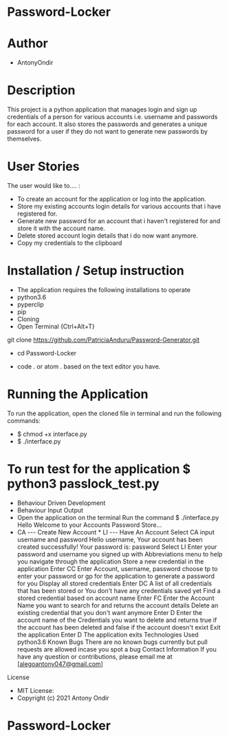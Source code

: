 # Password-Locker
# Author
* AntonyOndir

# Description
This project is a python application that manages login and sign up credentials of a person for various accounts i.e. username and passwords for each account. It also stores the passwords and generates a unique password for a user if they do not want to generate new passwords by themselves.

# User Stories
The user would like to.... :

* To create an account for the application or log into the application.
* Store my existing accounts login details for various accounts that i have registered for.
* Generate new password for an account that i haven't registered for and store it with the account name.
* Delete stored account login details that i do now want anymore.
* Copy my credentials to the clipboard
# Installation / Setup instruction
* The application requires the following installations to operate
* python3.6
* pyperclip
* pip
* Cloning
* Open Terminal {Ctrl+Alt+T}

git clone https://github.com/PatriciaAnduru/Password-Generator.git

* cd Password-Locker

* code . or atom . based on the text editor you have.

# Running the Application
To run the application, open the cloned file in terminal and run the following commands:

*  $ chmod +x interface.py
*  $ ./interface.py
# To run test for the application $ python3 passlock_test.py

* Behaviour Driven Development
* Behaviour	Input	Output
* Open the application on the terminal	Run the command $ ./interface.py	Hello Welcome to your Accounts Password Store...
* CA --- Create New Account * LI --- Have An Account
Select CA	input username and password	Hello username, Your account has been created successfully! Your password is: password
Select LI	Enter your password and username you signed up with	Abbreviations menu to help you navigate through the application
Store a new credential in the application	Enter CC	Enter Account, username, password
choose tp to enter your password or gp for the application to generate a password for you
Display all stored credentials	Enter DC	A list of all credentials that has been stored or You don't have any credentials saved yet
Find a stored credential based on account name	Enter FC	Enter the Account Name you want to search for and returns the account details
Delete an existing credential that you don't want anymore	Enter D	Enter the account name of the Credentials you want to delete and returns true if the account has been deleted and false if the account doesn't exixt
Exit the application	Enter D	The application exits
Technologies Used
python3.6
Known Bugs
There are no known bugs currently but pull requests are allowed incase you spot a bug
Contact Information
If you have any question or contributions, please email me at [alegoantony047@gmail.com]

License
* MIT License:
* Copyright (c) 2021 Antony Ondir
# Password-Locker
